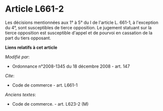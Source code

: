 # Article L661-2

Les décisions mentionnées aux 1° à 5° du I de l'article L. 661-1, à l'exception du 4°, sont susceptibles de tierce
opposition. Le jugement statuant sur la tierce opposition est susceptible d'appel et de pourvoi en cassation de la part du
tiers opposant.

**Liens relatifs à cet article**

_Modifié par_:

  - Ordonnance n°2008-1345 du 18 décembre 2008 - art. 147

_Cite_:

  - Code de commerce - art. L661-1

_Anciens textes_:

  - Code de commerce. - art. L623-2 (M)
